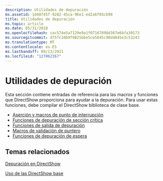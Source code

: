 ```yaml
---
description: Utilidades de depuración
ms.assetid: 1d40745f-9282-45ca-96e1-ed2a6f03cb98
title: Utilidades de depuración
ms.topic: article
ms.date: 05/31/2018
ms.openlocfilehash: cac574e5a7129e9a1f07167898d367e6bfa30173
ms.sourcegitcommit: d75fc10b9f0825bbe5ce5045c90d4045e3c53243
ms.translationtype: MT
ms.contentlocale: es-ES
ms.lasthandoff: 09/13/2021
ms.locfileid: "127062367"
---
```

# <a name="debugging-utilities"></a>Utilidades de depuración

Esta sección contiene entradas de referencia para las macros y funciones que DirectShow proporciona para ayudar a la depuración. Para usar estas funciones, debe compilar el DirectShow biblioteca de clase base.

-   [Aserción y macros de punto de interrupción](assert-and-breakpoint-macros.md)
-   [Funciones de depuración de sección crítica](critical-section-debugging-functions.md)
-   [Funciones de salida de depuración](debug-output-functions.md)
-   [Macros de validación de puntero](pointer-validation-macros.md)
-   [Funciones de depuración de espera](wait-debugging-functions.md)

## <a name="related-topics"></a>Temas relacionados

<dl> <dt>

[Depuración en DirectShow](debugging-in-directshow.md)
</dt> <dt>

[Uso de las DirectShow base](using-the-directshow-base-classes.md)
</dt> </dl>

 

 



